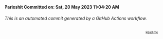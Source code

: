 **Parixshit Committed on: Sat, 20 May 2023 11:04:20 AM** <!-- d32ff223-18b0-4453-a485-a328c38daf13 -->

###### This is an automated commit generated by a GitHub Actions workflow.

<div align="right"><sub><sup><a href="https://github.com/Parixshit/AutoCommit.git">Read me</a></sup></sub></div>

